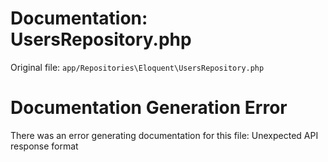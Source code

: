 # Documentation: UsersRepository.php

Original file: `app/Repositories\Eloquent\UsersRepository.php`

# Documentation Generation Error

There was an error generating documentation for this file: Unexpected API response format